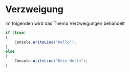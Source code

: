 # Verzweigung

Im folgenden wird das Thema Verzweigungen behandelt

```cs
if (true)
{
    Console.WriteLine("Hello");
}
else
{
    Console.WriteLine("Kein Hello");
}
```
